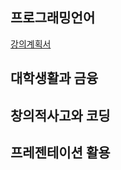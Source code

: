 ## 프로그래밍언어

[강의계획서]('https://krmsseo.github.com/강의계획서.pdf')

## 대학생활과 금융

## 창의적사고와 코딩

## 프레젠테이션 활용

